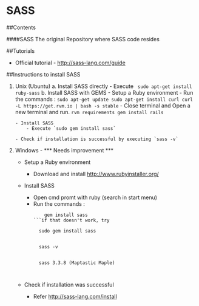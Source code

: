 SASS
=========

##Contents

####SASS
The original Repository where SASS code resides

##Tutorials
 - Official tutorial - http://sass-lang.com/guide

##Instructions to install SASS
 1. Unix (Ubuntu)
 	a. Install SASS directly 
 		- Execute
 			``` 
 				sudo apt-get install ruby-sass
 			```
 	b. Install SASS with GEMS
 		- Setup a Ruby environment
 			- Run the commands :
 				```
 					sudo apt-get update
 					sudo apt-get install curl
 					curl -L https://get.rvm.io | bash -s stable
 				```
 			- Close terminal and Open a new terminal and run.
	 			```
 					rvm requirements
 					gem install rails
 				```

 		- Install SASS
 			- Execute `sudo gem install sass`

 		- Check if installation is successful by executing `sass -v`

 2. Windows - *** Needs improvement ***
 	- Setup a Ruby environment
 		- Download and install http://www.rubyinstaller.org/
	
	- Install SASS 
		- Open cmd promt with ruby (search in start menu)
		- Run the commands :
			```
				gem install sass
			```if that doesn't work, try
			```
				sudo gem install sass
			```to double check installation, run 
			```
				sass -v
			```and it should return 
			```
				sass 3.3.8 (Maptastic Maple)
			```
				

	- Check if installation was successful
		- Refer http://sass-lang.com/install
	
